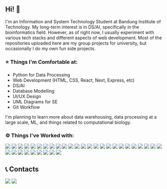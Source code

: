 ## Hi! 👋
I'm an Information and System Technology Student at Bandung Institute of Technology. My long-term interest is in DS/AI, specifically in the bioinformatics field. However, as of right now, I usually experiment with various tech stacks and different aspects of web development. Most of the repositories uploaded here are my group projects for university, but occasionally I do my own fun side projects.

### ⭐ Things I'm Comfortable at:
- Python for Data Processing
- Web Development (HTML, CSS, React, Next, Express, etc)
- DS/AI
- Database Modelling
- UI/UX Design
- UML Diagrams for SE
- Git Workflow

I'm planning to learn more about data warehousing, data processing at a large scale, ML, and things related to computational biology.

### ⚙️ Things I've Worked with:
<p>
<img src="https://img.shields.io/badge/-C-333333?style=flat-square&logo=c">
<img src="https://img.shields.io/badge/-Java-333333?style=flat-square&logo=java">
<img src="https://img.shields.io/badge/-SQL-333333?style=flat-square&logo=sql">
<img src="https://img.shields.io/badge/-Python-333333?style=flat-square&logo=python">
<img src="https://img.shields.io/badge/-Haskell-333333?style=flat-square&logo=haskell">
<img src="https://img.shields.io/badge/-TypeScript-333333?style=flat-square&logo=typescript">
<img src="https://img.shields.io/badge/-JavaScript-333333?style=flat-square&logo=javascript">
<img src="https://img.shields.io/badge/-React-333333?style=flat-square&logo=react">
<img src="https://img.shields.io/badge/-Next-333333?style=flat-square&logo=next.js">
<img src="https://img.shields.io/badge/React_Native-333333?style=flat-square&logo=react">
<img src="https://img.shields.io/badge/-Tailwind-333333?style=flat-square&logo=tailwind-css">
<img src="https://img.shields.io/badge/-Docker-333333?style=flat-square&logo=docker">
<img src="https://img.shields.io/badge/-FastAPI-333333?style=flat-square&logo=fastapi">
<img src="https://img.shields.io/badge/-Figma-333333?style=flat-square&logo=figma">
<img src="https://img.shields.io/badge/-Affinity Products-333333?style=flat-square&logo=affinity">
<img src="https://img.shields.io/badge/-Photoshop-333333?style=flat-square&logo=adobephotoshop">
<img src="https://img.shields.io/badge/-After Effect-333333?style=flat-square&logo=adobeaftereffects">
<img src="https://img.shields.io/badge/-Premiere Pro-333333?style=flat-square&logo=adobepremierepro">
<img src="https://img.shields.io/badge/-LaTeX-333333?style=flat-square&logo=latex">
<img src="https://img.shields.io/badge/-Postman-333333?style=flat-square&logo=postman">
<img src="https://img.shields.io/badge/-Insomnia-333333?style=flat-square&logo=insomnia">
<img src="https://img.shields.io/badge/-NodeJS-333333?style=flat-square&logo=node.js">
<img src="https://img.shields.io/badge/-Express-333333?style=flat-square&logo=express">
<img src="https://img.shields.io/badge/-Vercel-333333?style=flat-square&logo=vercel">
<img src="https://img.shields.io/badge/-MySQL-333333?style=flat-square&logo=mysql">
<img src="https://img.shields.io/badge/-MariaDB-333333?style=flat-square&logo=mariadb">
<img src="https://img.shields.io/badge/-PostgreSQL-333333?style=flat-square&logo=postgresql">
<img src="https://img.shields.io/badge/-MongoDB-333333?style=flat-square&logo=mongodb">
<img src="https://img.shields.io/badge/-Firebase-333333?style=flat-square&logo=firebase">
<img src="https://img.shields.io/badge/-Prisma-333333?style=flat-square&logo=prisma">
<img src="https://img.shields.io/badge/-Ubuntu-333333?style=flat-square&logo=ubuntu">
<img src="https://img.shields.io/badge/-Git-333333?style=flat-square&logo=git">
<img src="https://img.shields.io/badge/-GitHub-333333?style=flat-square&logo=github">
<img src="https://img.shields.io/badge/-GitLab-333333?style=flat-square&logo=gitlab">

## 📞 Contacts

<a href="https://www.linkedin.com/in/rayhanmp/"><img src="https://img.shields.io/badge/-rayhanmp-blue?style=flat-square&logo=Linkedin&logoColor=white/"></a>
<a href="https://www.instagram.com/rayhanmhw/"><img src="https://img.shields.io/badge/-@rayhanmhw-333333?style=flat-square&logo=instagram&logoColor=white/">


</p>
